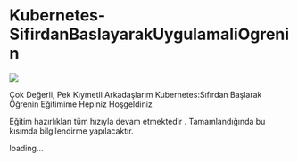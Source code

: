 # Kubernetes-SifirdanBaslayarakUygulamaliOgrenin

<html>
<body>

<p>
<img src="https://kubernetes.io/images/kubernetes-horizontal-color.png">
</a>
</p>

</body>
</html>
Çok Değerli, Pek Kıymetli Arkadaşlarım Kubernetes:Sıfırdan Başlarak Öğrenin Eğitimime Hepiniz Hoşgeldiniz 

Eğitim hazırlıkları tüm hızıyla devam etmektedir . Tamamlandığında bu kısımda bilgilendirme yapılacaktır.

loading...

